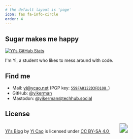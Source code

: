 ```yaml
---
# the default layout is 'page'
icon: fas fa-info-circle
order: 4
---
```



## **Sugar makes me happy**

[![Yi's GitHub Stats](https://github-readme-stats-iota-virid.vercel.app/api?username=yikerman&count_private=true&show_icons=true&hide_rank=true&include_all_commits=true&card_width=300)](https://github.com/yikerman)

I'm Yi, a student who likes to mess around with code.

## Find me

- Mail: [yi@ycao.net](mailto:yi@ycao.net) (PGP key: [`559FA8122D3FD108 `](/pgp))
- GitHub: [@yikerman](https://github.com/yikerman)
- Mastodon: [@yikerman@techhub.social](https://techhub.social/@yikerman)

## License

<p xmlns:cc="http://creativecommons.org/ns#" xmlns:dct="http://purl.org/dc/terms/"><a property="dct:title" rel="cc:attributionURL" href="https://ycao.net/">Yi's Blog</a> by <a rel="cc:attributionURL dct:creator" property="cc:attributionName" href="https://ycao.top/about/">Yi Cao</a> is licensed under <a href="https://creativecommons.org/licenses/by-sa/4.0/" target="_blank" rel="license noopener noreferrer" style="display:inline-block;">CC BY-SA 4.0 <svg width="88" height="31"><image xlink:href="https://mirrors.creativecommons.org/presskit/buttons/88x31/svg/by-sa.svg" src="https://mirrors.creativecommons.org/presskit/buttons/88x31/png/by-sa.png" width="88" height="31"/></svg>
